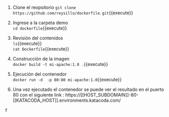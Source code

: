 
1. Clone el reopsitorio
`git clone https://github.com/reysillo/dockerfile.git`{{execute}}  


2. Ingrese a la carpeta demo  
`cd dockerfile`{{execute}}  

3. Revisión del contenidos  
`ls`{{execute}}    
`cat Dockerfile`{{execute}}  

4. Construcción  de la imagen  
`docker build -t mi-apache:1.0 .`{{execute}}  

5. Ejecución del contenedor  
`docker run -d  -p 80:80 mi-apache:1.0`{{execute}}  

6. Una vez ejecutado el contenedor se puede ver el resultado en el puerto 80 con el siguiente link : https://[[HOST_SUBDOMAIN]]-80-[[KATACODA_HOST]].environments.katacoda.com/  


f


